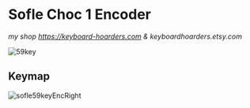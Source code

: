 # Sofle Choc 1 Encoder
*my shop https://keyboard-hoarders.com & keyboardhoarders.etsy.com*

![59key](https://github.com/user-attachments/assets/d4e1a4c2-87b7-4b6a-aeb6-3dece8e13aaf)


## Keymap


![sofle59keyEncRight](https://github.com/user-attachments/assets/dff333a7-ba96-4db6-8968-be696cdbb430)
